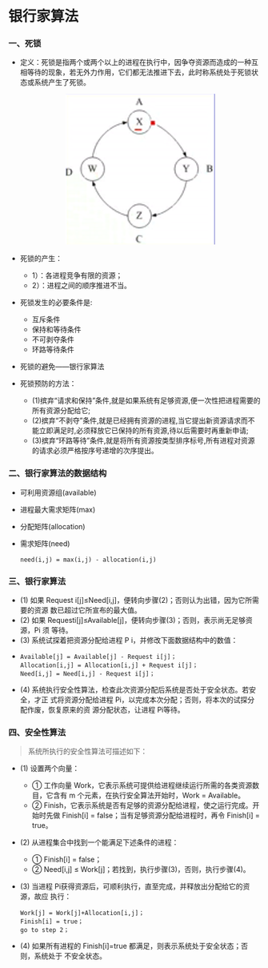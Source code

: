 # 银行家算法

### 一、死锁

* 定义：死锁是指两个或两个以上的进程在执行中，因争夺资源而造成的一种互相等待的现象，若无外力作用，它们都无法推进下去，此时称系统处于死锁状态或系统产生了死锁。

	<div align="center"><img src="./img/死锁.png"/></div>

* 死锁的产生：
	* 1）：各进程竞争有限的资源；
    * 2）：进程之间的顺序推进不当。

* 死锁发生的必要条件是:
	* 互斥条件
	* 保持和等待条件
	* 不可剥夺条件
	* 环路等待条件

* 死锁的避免——银行家算法

* 死锁预防的方法：
	* (1)摈弃“请求和保持”条件,就是如果系统有足够资源,便一次性把进程需要的所有资源分配给它;
	* (2)摈弃“不剥夺”条件,就是已经拥有资源的进程,当它提出新资源请求而不能立即满足时,必须释放它已保持的所有资源,待以后需要时再重新申请;
	* (3)摈弃“环路等待”条件,就是将所有资源按类型排序标号,所有进程对资源的请求必须严格按序号递增的次序提出。

### 二、银行家算法的数据结构

* 可利用资源组(available)
* 进程最大需求矩阵(max)
* 分配矩阵(allocation)
* 需求矩阵(need)

	  need(i,j) = max(i,j) - allocation(i,j)

### 三、银行家算法

* (1) 如果 Request i[j]≤Need[i,j]，便转向步骤(2)；否则认为出错，因为它所需要的资源 数已超过它所宣布的最大值。 
* (2) 如果 Requesti[j]≤Available[j]，便转向步骤(3)；否则，表示尚无足够资源，Pi 须 等待。 
* (3) 系统试探着把资源分配给进程 P i，并修改下面数据结构中的数值： 
* 
	  Available[j] = Available[j] - Request i[j]； 
	  Allocation[i,j] = Allocation[i,j] + Request i[j]； 
	  Need[i,j] = Need[i,j] - Request i[j]； 

* (4) 系统执行安全性算法，检查此次资源分配后系统是否处于安全状态。若安全，才正 式将资源分配给进程 Pi，以完成本次分配；否则，将本次的试探分配作废，恢复原来的资 源分配状态，让进程 Pi等待。 

### 四、安全性算法 

>系统所执行的安全性算法可描述如下： 

* (1) 设置两个向量： 
	* ① 工作向量 Work，它表示系统可提供给进程继续运行所需的各类资源数目，它含有 m 个元素，在执行安全算法开始时，Work = Available。 
	* ② Finish，它表示系统是否有足够的资源分配给进程，使之运行完成。开始时先做 Finish[i] = false；当有足够资源分配给进程时，再令 Finish[i] = true。 
* (2) 从进程集合中找到一个能满足下述条件的进程：  
	* ① Finish[i] = false； 
	* ② Need[i,j] ≤ Work[j]；若找到，执行步骤(3)，否则，执行步骤(4)。 
* (3) 当进程 Pi获得资源后，可顺利执行，直至完成，并释放出分配给它的资源，故应 执行：
 
	  Work[j] = Work[j]+Allocation[i,j]； 
	  Finish[i] = true； 
	  go to step 2； 

* (4) 如果所有进程的 Finish[i]=true 都满足，则表示系统处于安全状态；否则，系统处于 不安全状态。 


